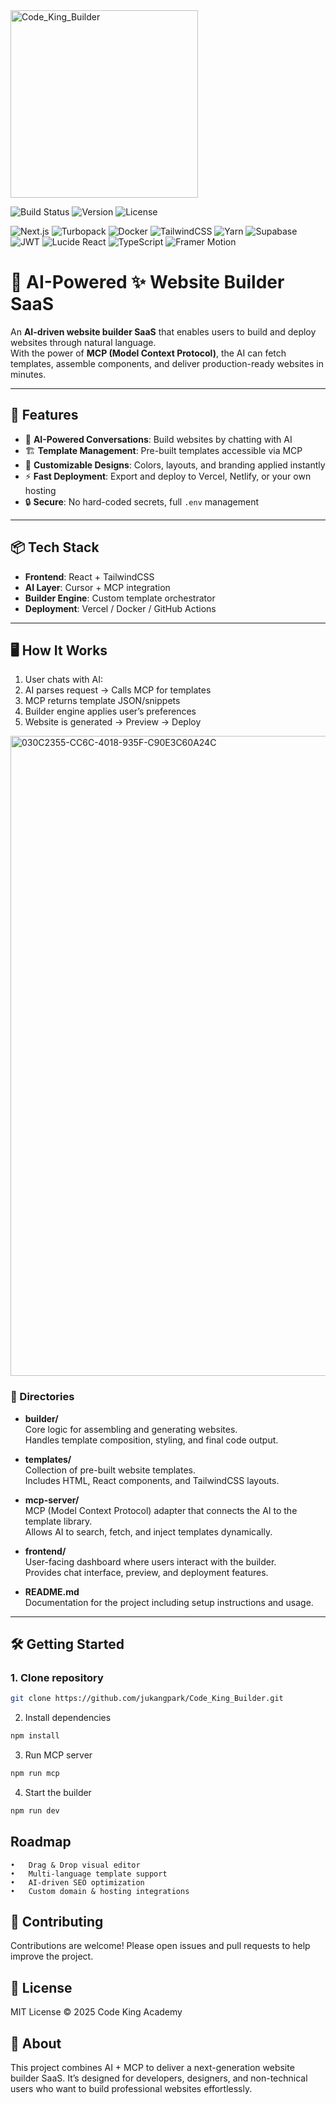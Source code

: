 <img width="300" height="300" alt="Code_King_Builder" src="https://github.com/user-attachments/assets/ebc82876-2fab-44ff-9117-859470e719a8" />

![Build Status](https://img.shields.io/badge/build-passing-brightgreen)
![Version](https://img.shields.io/badge/version-1.0.0-blue)
![License](https://img.shields.io/badge/license-MIT-yellow)

![Next.js](https://img.shields.io/badge/Next.js-000000?logo=nextdotjs&logoColor=white)
![Turbopack](https://img.shields.io/badge/Turbopack-FF5733?logo=vercel&logoColor=white)
![Docker](https://img.shields.io/badge/Docker-2496ED?logo=docker&logoColor=white)
![TailwindCSS](https://img.shields.io/badge/TailwindCSS-06B6D4?logo=tailwindcss&logoColor=white)
![Yarn](https://img.shields.io/badge/Yarn-2C8EBB?logo=yarn&logoColor=white)
![Supabase](https://img.shields.io/badge/Supabase-3FCF8E?logo=supabase&logoColor=white)
![JWT](https://img.shields.io/badge/JWT-000000?logo=jsonwebtokens&logoColor=white)
![Lucide React](https://img.shields.io/badge/Lucide%20React-18181B?logo=react&logoColor=61DAFB)
![TypeScript](https://img.shields.io/badge/TypeScript-3178C6?logo=typescript&logoColor=white)
![Framer Motion](https://img.shields.io/badge/FramerMotion-✔️-F24E1E?logo=framer)

# 🤖 AI-Powered ✨ Website Builder SaaS

An **AI-driven website builder SaaS** that enables users to build and deploy websites through natural language.  
With the power of **MCP (Model Context Protocol)**, the AI can fetch templates, assemble components, and deliver production-ready websites in minutes.

---

## 🚀 Features

- 🧠 **AI-Powered Conversations**: Build websites by chatting with AI
- 🏗️ **Template Management**: Pre-built templates accessible via MCP
- 🎨 **Customizable Designs**: Colors, layouts, and branding applied instantly
- ⚡ **Fast Deployment**: Export and deploy to Vercel, Netlify, or your own hosting
- 🔒 **Secure**: No hard-coded secrets, full `.env` management

---

## 📦 Tech Stack

- **Frontend**: React + TailwindCSS
- **AI Layer**: Cursor + MCP integration
- **Builder Engine**: Custom template orchestrator
- **Deployment**: Vercel / Docker / GitHub Actions

---

## 🖥️ How It Works

1. User chats with AI:
2. AI parses request → Calls MCP for templates
3. MCP returns template JSON/snippets
4. Builder engine applies user’s preferences
5. Website is generated → Preview → Deploy

<img width="1536" height="1024" alt="030C2355-CC6C-4018-935F-C90E3C60A24C" src="https://github.com/user-attachments/assets/08a072b6-4220-4b23-a1ad-d9eb5f473b71" />

### 📁 Directories

- **builder/**  
  Core logic for assembling and generating websites.  
  Handles template composition, styling, and final code output.

- **templates/**  
  Collection of pre-built website templates.  
  Includes HTML, React components, and TailwindCSS layouts.

- **mcp-server/**  
  MCP (Model Context Protocol) adapter that connects the AI to the template library.  
  Allows AI to search, fetch, and inject templates dynamically.

- **frontend/**  
  User-facing dashboard where users interact with the builder.  
  Provides chat interface, preview, and deployment features.

- **README.md**  
  Documentation for the project including setup instructions and usage.

---

## 🛠️ Getting Started

### 1. Clone repository

```bash
git clone https://github.com/jukangpark/Code_King_Builder.git
```

2. Install dependencies

```bash
npm install
```

3. Run MCP server

```bash
npm run mcp
```

4. Start the builder

```bash
npm run dev
```

## Roadmap

    •	Drag & Drop visual editor
    •	Multi-language template support
    •	AI-driven SEO optimization
    •	Custom domain & hosting integrations

## 🤝 Contributing

Contributions are welcome!
Please open issues and pull requests to help improve the project.

## 📜 License

MIT License © 2025 Code King Academy

## 🍏 About

This project combines AI + MCP to deliver a next-generation website builder SaaS.
It’s designed for developers, designers, and non-technical users who want to build professional websites effortlessly.
